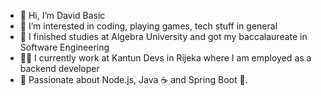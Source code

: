 - 👋 Hi, I’m David Basic
- 👀 I’m interested in coding, playing games, tech stuff in general
- 🏫 I finished studies at Algebra University and got my baccalaureate in Software Engineering
- 🧑‍🎓 I currently work at Kantun Devs in Rijeka where I am employed as a backend developer
- 💚 Passionate about Node.js, Java ☕ and Spring Boot 🌱.

<!---
this is a ✨ special ✨ repository because its `README.md` (this file) appears on your GitHub profile.
You can click the Preview link to take a look at your changes.
--->
